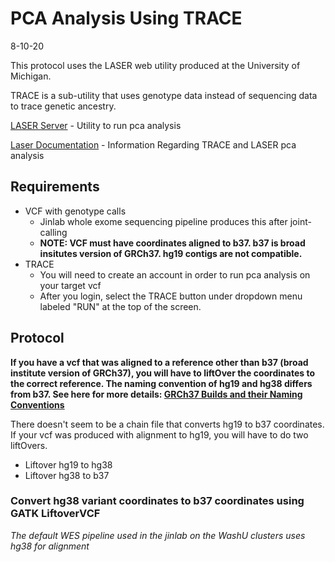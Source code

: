 # PCA Analysis Using TRACE
8-10-20

This protocol uses the LASER web utility produced at the University of Michigan. 

TRACE is a sub-utility that uses genotype data instead of sequencing data to trace genetic ancestry.

[LASER Server](https://laser.sph.umich.edu/index.html#!run/trace%401.03) - Utility to run pca analysis

[Laser Documentation](http://csg.sph.umich.edu/chaolong/LASER/) - Information Regarding TRACE and LASER pca analysis

## Requirements
- VCF with genotype calls
  - Jinlab whole exome sequencing pipeline produces this after joint-calling
  - **NOTE: VCF must have coordinates aligned to b37. b37 is broad insitutes version of GRCh37. hg19 contigs are not compatible.**
- TRACE
  - You will need to create an account in order to run pca analysis on your target vcf
  - After you login, select the TRACE button under dropdown menu labeled "RUN" at the top of the screen.
  
  
## Protocol

**If you have a vcf that was aligned to a reference other than b37 (broad institute version of GRCh37), you will have to liftOver the coordinates to the correct reference. The naming convention of hg19 and hg38 differs from b37. See here for more details: [GRCh37 Builds and their Naming Conventions](https://gatk.broadinstitute.org/hc/en-us/articles/360035890711-GRCh37-hg19-b37-humanG1Kv37-Human-Reference-Discrepancies)**

There doesn't seem to be a chain file that converts hg19 to b37 coordinates. If your vcf was produced with alignment to hg19, you will have to do two liftOvers.
  - Liftover hg19 to hg38
  - Liftover hg38 to b37

### Convert hg38 variant coordinates to b37 coordinates using GATK LiftoverVCF

*The default WES pipeline used in the jinlab on the WashU clusters uses hg38 for alignment*


